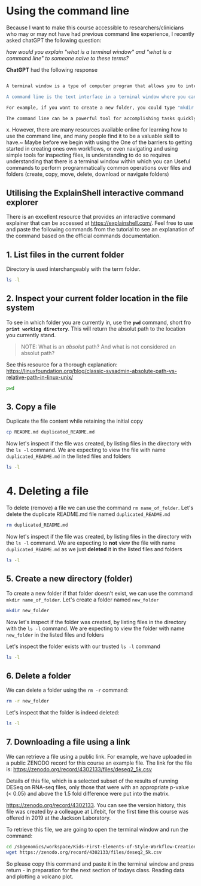 # Using the command line

Because I want to make this course accessible to researchers/clinicians who may or may not have had previous command line experience, I recently asked chatGPT the following question:


*how would you explain "what is a terminal window" and "what is a command line" to someone naive to these terms?*

**ChatGPT** had the following response

```bash

A terminal window is a type of computer program that allows you to interact with your computer using text commands instead of clicking on icons or menus with a mouse. It's a way to access the "guts" of your computer and execute specific instructions.

A command line is the text interface in a terminal window where you can enter these instructions or commands. Essentially, it's a way to communicate with your computer using a language that it understands. Instead of pointing and clicking with a mouse, you type out specific commands to make things happen.

For example, if you want to create a new folder, you could type "mkdir foldername" in the command line, and the computer would create a new folder with the name you specified. Or if you want to open a specific program, you could type its name followed by ".exe" and press enter, and the program would launch.

The command line can be a powerful tool for accomplishing tasks quickly and efficiently, but it does require some knowledge of specific commands and syntax. However, there are many resources available online for learning how to use the command line, and many people find it to be a valuable skill to have.

```
x. However, there are many resources available online for learning how to use the command line, and many people find it to be a valuable skill to have.~
Maybe before we begin with using the One of the barriers to getting started in creating ones own workflows, or even navigating and using simple tools for inspecting files, is understanding to do so requires understanding that there is a terminal window within which you can 
Useful commands to perform programmatically common operations over files and folders (create, copy, move, delete, download or navigate folders)


## Utilising the ExplainShell interactive command explorer

There is an excellent resource that provides an interactive command explainer that can be accessed at https://explainshell.com/.
Feel free to use and paste the following commands from the tutorial to see an explanation of the command based on the official commands documentation.



## 1. List files in the current folder 

Directory is used interchangeably with the term folder.

```bash
ls -l
```

## 2. Inspect your current folder location in the file system

To see in which folder you are currently in, use the **`pwd`** command, short fro **`print working directory`**. This will return the absolut path to the location you currently stand.

> NOTE: 
What is an _absolut_ path? And what is not considered an absolut path?

See this resource for a thorough explanation: https://linuxfoundation.org/blog/classic-sysadmin-absolute-path-vs-relative-path-in-linux-unix/

```bash
pwd
```

## 3. Copy a file

Duplicate the file content while retaining the initial copy

```bash
cp README.md duplicated_README.md
```

Now let's inspect if the file was created, by listing files in the directory with the `ls -l` command. We are expecting to view the file with name `duplicated_README.md` in the listed files and folders

```bash
ls -l
```

# 4. Deleting a file

To delete (remove) a file we can use the command `rm name_of_folder`. Let's delete the duplicate README.md file named `duplicated_README.md`


```bash
rm duplicated_README.md
```

Now let's inspect if the file was created, by listing files in the directory with the `ls -l` command. We are expecting to **not** view the file with name `duplicated_README.md` as we just **deleted** it in the listed files and folders

```bash
ls -l
```

## 5. Create a new directory (folder)

To create a new folder if that folder doesn't exist, we can use the command `mkdir name_of_folder`. Let's create a folder named `new_folder`



```bash
mkdir new_folder
```

Now let's inspect if the folder was created, by listing files in the directory with the `ls -l` command. We are expecting to view the folder with name `new_folder` in the listed files and folders


Let's inspect the folder exists with our trusted `ls -l` command

```bash
ls -l
```

## 6. Delete a folder

We can delete a folder using the `rm -r` command:

```bash
rm -r new_folder
```

Let's inspect that the folder is indeed deleted:

```bash
ls -l
```

<!-- #region -->
## 7. Downloading a file using a link

We can retrieve a file using a public link. For example, we have uploaded in a public ZENODO record for this course an example file. The link for the file is: https://zenodo.org/record/4302133/files/deseq2_5k.csv

Details of this file, which is a selected subset of the results of running DESeq on RNA-seq files, only those that were with an appropriate p-value (< 0.05) and above the 1.5 fold difference were put into the matrix.   

https://zenodo.org/record/4302133.   You can see the version history, this file was created by a colleague at Lifebit, for the first time this course was offered in 2019 at the Jackson Laboratory.

To retrieve this file, we are going to open the terminal window and run the command:

```bash
cd /sbgenomics/workspace/Kids-First-Elements-of-Style-Workflow-Creation-Maintenance/classes/Running-a-JupyterLab-Notebook
wget https://zenodo.org/record/4302133/files/deseq2_5k.csv
```

So please copy this command and paste it in the terminal window and press return - in preparation for the next section of todays class.  Reading data and plotting a volcano plot.

<!-- #endregion -->

```bash

```
